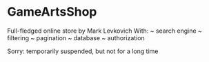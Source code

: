 # GameArtsShop
Full-fledged online store by Mark Levkovich
With:
~ search engine
~ filtering
~ pagination
~ database
~ authorization

Sorry:
  temporarily suspended, but not for a long time
